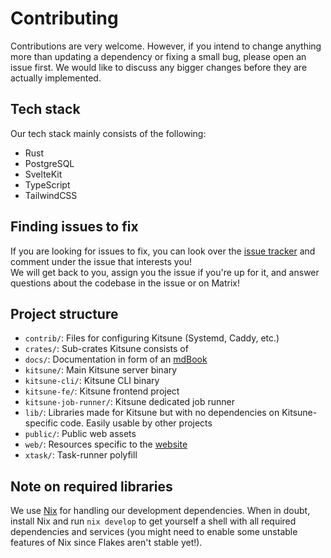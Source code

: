 # Contributing

Contributions are very welcome. However, if you intend to change anything more than updating a dependency or fixing a small bug, please open an issue first.
We would like to discuss any bigger changes before they are actually implemented.

## Tech stack

Our tech stack mainly consists of the following:

- Rust
- PostgreSQL
- SvelteKit
- TypeScript
- TailwindCSS

## Finding issues to fix

If you are looking for issues to fix, you can look over the [issue tracker](https://github.com/kitsune-soc/kitsune/issues) and comment under the issue that interests you!  
We will get back to you, assign you the issue if you're up for it, and answer questions about the codebase in the issue or on Matrix!

## Project structure

- `contrib/`: Files for configuring Kitsune (Systemd, Caddy, etc.)
- `crates/`: Sub-crates Kitsune consists of
- `docs/`: Documentation in form of an [mdBook](https://rust-lang.github.io/mdBook/)
- `kitsune/`: Main Kitsune server binary
- `kitsune-cli/`: Kitsune CLI binary
- `kitsune-fe/`: Kitsune frontend project
- `kitsune-job-runner/`: Kitsune dedicated job runner
- `lib/`: Libraries made for Kitsune but with no dependencies on Kitsune-specific code. Easily usable by other projects
- `public/`: Public web assets
- `web/`: Resources specific to the [website](https://joinkitsune.org)
- `xtask/`: Task-runner polyfill

## Note on required libraries

We use [Nix](https://nixos.org) for handling our development dependencies.
When in doubt, install Nix and run `nix develop` to get yourself a shell with all required dependencies and services
(you might need to enable some unstable features of Nix since Flakes aren't stable yet!).
